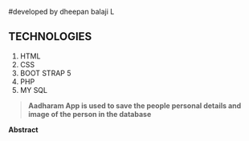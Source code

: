 #developed by dheepan balaji L
## TECHNOLOGIES

<ol>
  <li>HTML</li>
  <li>CSS</li>
  <li>BOOT STRAP 5</li>
  <li>PHP</li>
  <li>MY SQL</li>
</ol>

>**Aadharam App is used to save the people personal details and image of the person in the database**

**Abstract**


